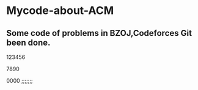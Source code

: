 # Mycode-about-ACM
Some code of problems in BZOJ,Codeforces
Git been done.
------
123456

7890

0000
;;;;;;;

